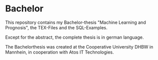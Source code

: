 # Bachelor

This repository contains my Bachelor-thesis "Machine Learning and Prognosis", the TEX-Files and the SQL-Examples. 

Except for the abstract, the complete thesis is in german language. 

The Bachelorthesis was created at the Cooperative University DHBW in Mannhein, in cooperation with Atos IT Technologies. 

